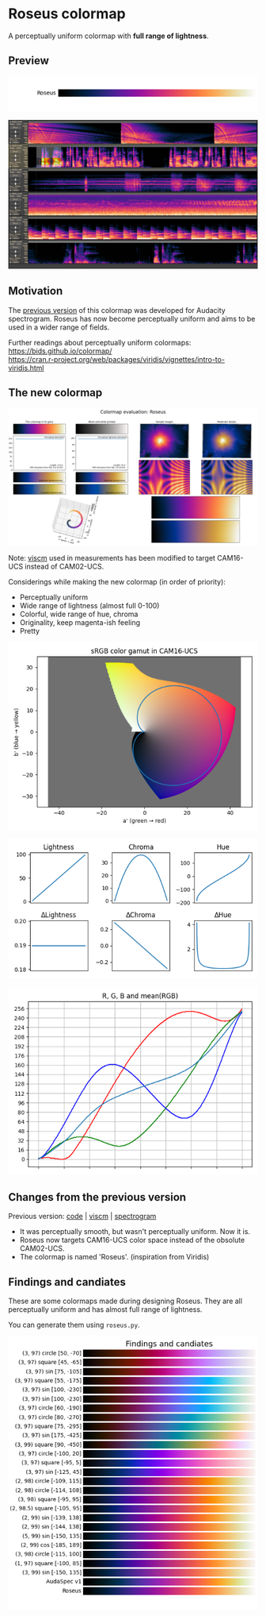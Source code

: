 # Roseus colormap

A perceptually uniform colormap with **full range of lightness**.


## Preview

![roseus-bar](img/roseus-bar.png)

![audacity-roseus](img/audacity-roseus.png)


## Motivation

The [previous version](https://github.com/dofuuz/roseus/tree/v0.1.0) of this colormap was developed for Audacity spectrogram. Roseus has now become perceptually uniform and aims to be used in a wider range of fields.

Further readings about perceptually uniform colormaps:  
https://bids.github.io/colormap/  
https://cran.r-project.org/web/packages/viridis/vignettes/intro-to-viridis.html


## The new colormap

![viscm-roseus](img/viscm-roseus.png)

Note: [viscm](https://github.com/matplotlib/viscm) used in measurements has been modified to target CAM16-UCS instead of CAM02-UCS.

Considerings while making the new colormap (in order of priority):
- Perceptually uniform
- Wide range of lightness (almost full 0-100)
- Colorful, wide range of hue, chroma
- Originality, keep magenta-ish feeling
- Pretty

![roseus-gamut](img/roseus-gamut.png)

![roseus-lch](img/roseus-lch.png)

![roseus-rgb](img/roseus-rgb.png)


## Changes from the previous version

Previous version: [code](https://github.com/dofuuz/roseus/tree/v0.1.0) | [viscm](img/viscm-audaspec.png) | [spectrogram](img/audacity-audaspec1.png)

- It was perceptually smooth, but wasn't perceptually uniform. Now it is.
- Roseus now targets CAM16-UCS color space instead of the obsolute CAM02-UCS.
- The colormap is named 'Roseus'. (inspiration from Viridis)


## Findings and candiates

These are some colormaps made during designing Roseus. They are all perceptually uniform and has almost full range of lightness.

You can generate them using `roseus.py`.

![cmap-findings](img/cmap-findings.png)
